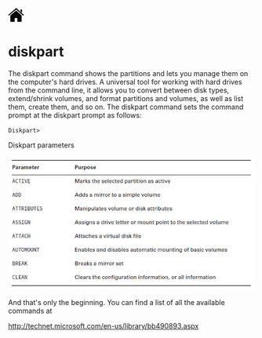 [![Home](/img/home.jpg)](1.4_OS_win_cmd_tools.md)


# diskpart

The diskpart command shows the partitions and lets you manage them on the computer's
hard drives. A universal tool for working with hard drives from the command line, it
allows you to convert between disk types, extend/shrink volumes, and format partitions
and volumes, as well as list them, create them, and so on. The diskpart command sets the
command prompt at the diskpart prompt as follows:

```dos
Diskpart>
```
Diskpart parameters

![diskpart](/img/f1.4_6_diskpart.jpg)


And that's only the beginning. You can find a list of all the available commands at

http://technet.microsoft.com/en-us/library/bb490893.aspx